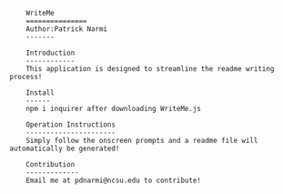 
        WriteMe
        ===============
        Author:Patrick Narmi
        -------
        
        Introduction
        ------------
        This application is designed to streamline the readme writing process!

        Install
        ------
        npm i inquirer after downloading WriteMe.js

        Operation Instructions
        ----------------------
        Simply follow the onscreen prompts and a readme file will automatically be generated!

        Contribution
        -------------
        Email me at pdnarmi@ncsu.edu to contribute!
    